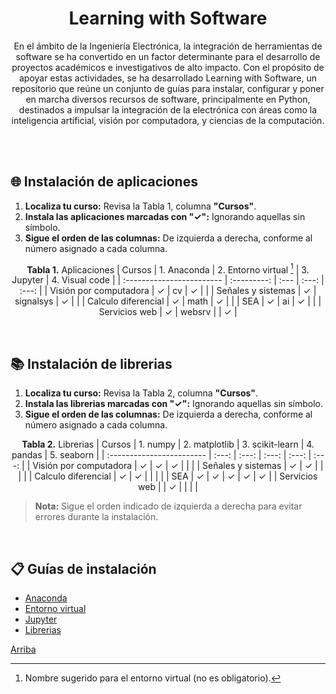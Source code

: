 <a name="top"></a>
<h1 align="center">Learning with Software</h1>
<div  align="center">
  
En el ámbito de la Ingeniería Electrónica, la integración de herramientas de software se ha convertido en un factor determinante para el desarrollo de proyectos académicos e investigativos de alto impacto. Con el propósito de apoyar estas actividades, se ha desarrollado Learning with Software, un repositorio que reúne un conjunto de guías para instalar, configurar y poner en marcha diversos recursos de software, principalmente en Python, destinados a impulsar la integración de la electrónica con áreas como la inteligencia artificial, visión por computadora, y ciencias de la computación.

</div>

<br/><br/>

## 🌐 Instalación de aplicaciones

  1. **Localiza tu curso:** Revisa la Tabla 1, columna **"Cursos"**.  
  2. **Instala las aplicaciones marcadas con "✓":** Ignorando aquellas sin símbolo.
  3. **Sigue el orden de las columnas:** De izquierda a derecha, conforme al número asignado a cada columna.

<div  align="center">
  
**Tabla 1.** Aplicaciones
| Cursos                    | 1. Anaconda | 2. Entorno virtual [^1] | 3. Jupyter | 4. Visual code |
| :------------------------ | :---------: | :---                    | :---:      |  :---:         | 
| Visión por computadora    | ✓           | cv                      | ✓          |               |
| Señales y sistemas        | ✓           | signalsys               | ✓          |               |
| Calculo diferencial       | ✓           | math                    | ✓          |               |
| SEA                       | ✓           | ai                      | ✓          |               |
| Servicios web             | ✓           | websrv                  |            | ✓             |
[^1]: Nombre sugerido para el entorno virtual (no es obligatorio).

</div>

<br/>

## 📚 Instalación de librerias

  1. **Localiza tu curso:** Revisa la Tabla 2, columna **"Cursos"**.  
  2. **Instala las librerias marcadas con "✓":** Ignorando aquellas sin símbolo.
  3. **Sigue el orden de las columnas:** De izquierda a derecha, conforme al número asignado a cada columna.

<div  align="center">

**Tabla 2.** Librerias
| Cursos                    | 1. numpy | 2. matplotlib | 3. scikit-learn | 4. pandas | 5. seaborn |
| :------------------------ | :---:    | :---:         | :---:           | :---:     | :---:      |
| Visión por computadora    | ✓        | ✓             | ✓              |           |            |
| Señales y sistemas        | ✓        | ✓             |                |            |            |
| Calculo diferencial       | ✓        | ✓             |                |            |           |
| SEA                       | ✓        | ✓             | ✓              |  ✓        | ✓         |
| Servicios web             |          | ✓             |                |            |           |

</div>

> **Nota:** Sigue el orden indicado de izquierda a derecha para evitar errores durante la instalación.

<br/>

## 📋 Guías de instalación

- [Anaconda](guides/anaconda/anaconda-install.md)
- [Entorno virtual](guides/anaconda/virtual-environments.md)
- [Jupyter](guides/anaconda/jupyter.md)
- [Librerias](guides/anaconda/libraries.md)

[Arriba](#top)
